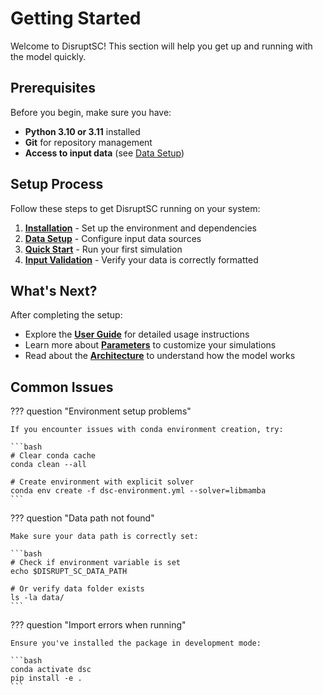 # Getting Started

Welcome to DisruptSC! This section will help you get up and running with the model quickly.

## Prerequisites

Before you begin, make sure you have:

- **Python 3.10 or 3.11** installed
- **Git** for repository management
- **Access to input data** (see [Data Setup](data-setup.md))

## Setup Process

Follow these steps to get DisruptSC running on your system:

1. **[Installation](installation.md)** - Set up the environment and dependencies
2. **[Data Setup](data-setup.md)** - Configure input data sources  
3. **[Quick Start](quick-start.md)** - Run your first simulation
4. **[Input Validation](validation.md)** - Verify your data is correctly formatted

## What's Next?

After completing the setup:

- Explore the **[User Guide](../user-guide/index.md)** for detailed usage instructions
- Learn more about **[Parameters](../user-guide/parameters.md)** to customize your simulations
- Read about the **[Architecture](../architecture/index.md)** to understand how the model works

## Common Issues

??? question "Environment setup problems"
    
    If you encounter issues with conda environment creation, try:
    
    ```bash
    # Clear conda cache
    conda clean --all
    
    # Create environment with explicit solver
    conda env create -f dsc-environment.yml --solver=libmamba
    ```

??? question "Data path not found"
    
    Make sure your data path is correctly set:
    
    ```bash
    # Check if environment variable is set
    echo $DISRUPT_SC_DATA_PATH
    
    # Or verify data folder exists
    ls -la data/
    ```

??? question "Import errors when running"
    
    Ensure you've installed the package in development mode:
    
    ```bash
    conda activate dsc
    pip install -e .
    ```